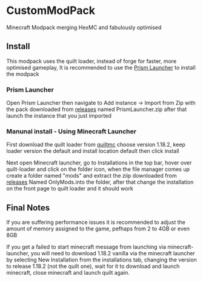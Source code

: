 # CustomModPack
Minecraft Modpack merging HexMC and fabulously optimised

## Install 
This modpack uses the quilt loader, instead of forge for faster, more optimised gameplay, It is recommended to use the [Prism Launcher](https://prismlauncher.org/download/) to install the modpack
### Prism Launcher
Open Prism Launcher then navigate to Add instance -> Import from Zip with the pack downloaded from [releases](https://github.com/BulkiestPizza/custommodpack/releases/tag/Release) named PrismLauncher.zip after that launch the instance that you just imported

### Manunal install - Using Minecraft Launcher
First download the quilt loader from [quiltmc](https://quiltmc.org/en/install/client/) choose version 1.18.2, keep loader version the default and install location default then click install

Next open Minecraft launcher, go to Installations in the top bar, hover over quilt-loader and click on the folder icon, when the file manager comes up create a folder named "mods" and extract the ziip downloaded from [releases](https://github.com/BulkiestPizza/custommodpack/releases/tag/Release) Named OnlyMods.into the folder, after that change the installation on the front page to quilt loader and it should work

## Final Notes
If you are suffering performance issues it is recommended to adjust the amount of memory assigned to the game, pefhaps from 2 to 4GB or even 8GB

If you get a failed to start minecraft message from launching via minecraft-launcher, you will need to download 1.18.2 vanilla via the minecraft launcher by selecting New Installation from the installations tab, changing the version to release 1.18.2 (not the quilt one), wait for it to download and launch minecraft, close minecraft and launch quilt again.

